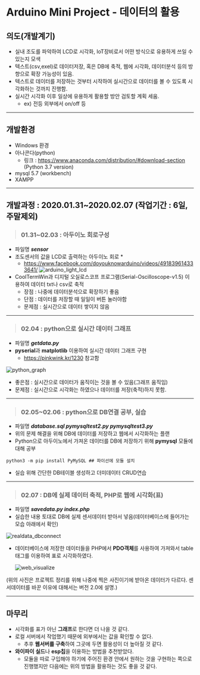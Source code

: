 Arduino Mini Project - 데이터의 활용
===================
의도(개발계기)
----------
* 실내 조도를 파악하여 LCD로 시각화, IoT장비로서 어떤 방식으로 유용하게 쓰일 수 있는지 모색
* 텍스트(csv,exel)로 데이터저장, 혹은 DB에 축적, 웹에 시각화, 데이터분석 등의 방향으로 확장 가능성이 있음.
* 텍스트로 데이터를 저장하는 것부터 시작하여 실시간으로 데이터를 볼 수 있도록 시각화하는 것까지 진행함.
* 실시간 시각화 이후 일상에 유용하게 활용할 방안 검토할 계획 세움.
  * ex) 전등 외부에서 on/off 등
***
개발환경
-------
* Windows 환경
* 아나콘다(python)
  * 링크 : https://www.anaconda.com/distribution/#download-section (Python 3.7 version)
* mysql 5.7 (workbench)
* XAMPP

***

개발과정 : 2020.01.31~2020.02.07 (작업기간 : 6일, 주말제외)
--------
> ### 01.31~02.03 : 아두이노 회로구성
* 파일명 **_sensor_**
* 조도센서의 값을 LCD로 출력하는 아두이노 회로
  * 
  * https://www.facebook.com/doyouknowarduino/videos/491839614333641/
  ![arduino_light_lcd](https://user-images.githubusercontent.com/59054012/75941865-2da3ab00-5ed4-11ea-8d39-08ccaf42f05e.gif)
* CoolTermWin과 디지털 오실로스코프 프로그램(Serial-Oscilloscope-v1.5) 이용하여 데이터 txt나 csv로 축적 
  * 장점 : 나중에 데이터분석으로 확장하기 좋음
  * 단점 : 데이터를 저장할 때 일일이 버튼 눌러야함
  * 문제점 : 실시간으로 데이터 쌓이지 않음

***

> ### 02.04 : python으로 실시간 데이터 그래프
* 파일명 **_getdata.py_**
* **pyserial**과 **matplotlib** 이용하여 실시간 데이터 그래프 구현
  * https://pinkwink.kr/1230 참고함

![python_graph](https://user-images.githubusercontent.com/59054012/75942033-b3bff180-5ed4-11ea-9be0-ee7518817881.png)

* 좋은점 : 실시간으로 데이터가 움직이는 것을 볼 수 있음(그래프 움직임)
* 문제점 : 실시간으로 시각화는 하였으나 데이터를 저장(축적)하지 못함.

***

> ### 02.05~02.06 : python으로 DB연결 공부, 실습
* 파일명 **_database.sql pymysqltest2.py pymysqltest3.py_**
* 위의 문제 해결을 위해 DB에 데이터를 저장하고 웹에서 시각화하는 플랜
* Python으로 아두이노에서 가져온 데이터를 DB에 저장하기 위해 **pymysql** 모듈에 대해 공부
```
python3 -m pip install PyMySQL ## 파이선에 모듈 설치
```
* 실습 위해 간단한 DB테이블 생성하고 더미데이터 CRUD연습
***
> ### 02.07 : DB에 실제 데이터 축적, PHP로 웹에 시각화(표)
* 파일명 **_savedata.py index.php_**
* 실습한 내용 토대로 DB에 실제 센서데이터 받아서 넣음(데이터베이스에 들어가는 모습 아래에서 확인)  

![realdata_dbconnect](https://user-images.githubusercontent.com/59054012/75942058-c63a2b00-5ed4-11ea-816d-fb4f449e3201.png)  

* 데이터베이스에 저장한 데이터들을 PHP에서 **PDO객체**를 사용하여 가져와서 table 태그를 이용하여 표로 시각화하였다.  
  
  ![web_visualize](https://user-images.githubusercontent.com/59054012/75942072-cdf9cf80-5ed4-11ea-8cd5-9171fca1b1bc.png)  
  
(위의 사진은 프로젝트 정리를 위해 나중에 찍은 사진이기에 받아온 데이터가 다르다. 센서데이터를 바꾼 이유에 대해서는 버전 2.0에 설명.)

***

마무리
--------
* 시각화를 표가 아닌 **그래프**로 한다면 더 나을 것 같다.
* 로컬 서버에서 작업했기 때문에 외부에서는 값을 확인할 수 없다.
  * 추후 **웹서버를 구축**하여 그곳에 두면 활용성이 더 높아질 것 같다.
* **와이파이 실드**나 **esp칩**을 이용하는 방법을 추천받았다.
  * 모듈을 따로 구입해야 하기에 주어진 환경 안에서 원하는 것을 구현하는 쪽으로 진행했지만 다음에는 위의 방법을 활용하는 것도 좋을 것 같다.
  

